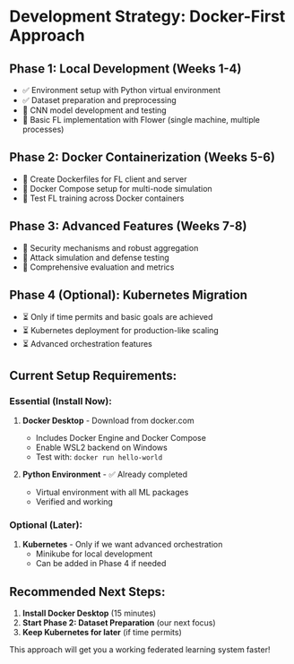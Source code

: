 # Development Strategy: Docker-First Approach

## Phase 1: Local Development (Weeks 1-4)

- ✅ Environment setup with Python virtual environment
- ✅ Dataset preparation and preprocessing
- 🔄 CNN model development and testing
- 🔄 Basic FL implementation with Flower (single machine, multiple processes)

## Phase 2: Docker Containerization (Weeks 5-6)

- 🔄 Create Dockerfiles for FL client and server
- 🔄 Docker Compose setup for multi-node simulation
- 🔄 Test FL training across Docker containers

## Phase 3: Advanced Features (Weeks 7-8)

- 🔄 Security mechanisms and robust aggregation
- 🔄 Attack simulation and defense testing
- 🔄 Comprehensive evaluation and metrics

## Phase 4 (Optional): Kubernetes Migration

- ⏳ Only if time permits and basic goals are achieved
- ⏳ Kubernetes deployment for production-like scaling
- ⏳ Advanced orchestration features

## Current Setup Requirements:

### Essential (Install Now):

1. **Docker Desktop** - Download from docker.com

   - Includes Docker Engine and Docker Compose
   - Enable WSL2 backend on Windows
   - Test with: `docker run hello-world`

2. **Python Environment** - ✅ Already completed
   - Virtual environment with all ML packages
   - Verified and working

### Optional (Later):

1. **Kubernetes** - Only if we want advanced orchestration
   - Minikube for local development
   - Can be added in Phase 4 if needed

## Recommended Next Steps:

1. **Install Docker Desktop** (15 minutes)
2. **Start Phase 2: Dataset Preparation** (our next focus)
3. **Keep Kubernetes for later** (if time permits)

This approach will get you a working federated learning system faster!
